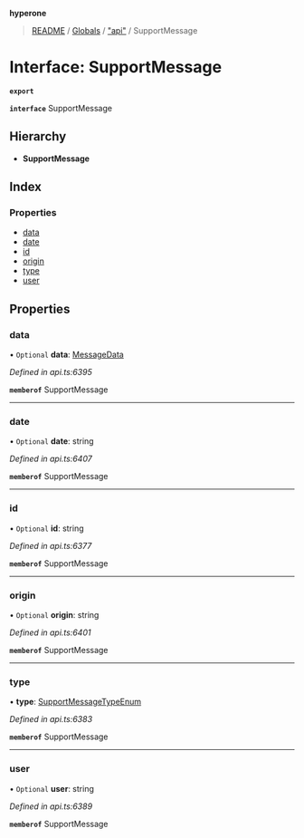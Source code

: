 **hyperone**

> [README](../README.md) / [Globals](../globals.md) / ["api"](../modules/_api_.md) / SupportMessage

# Interface: SupportMessage

**`export`** 

**`interface`** SupportMessage

## Hierarchy

* **SupportMessage**

## Index

### Properties

* [data](_api_.supportmessage.md#data)
* [date](_api_.supportmessage.md#date)
* [id](_api_.supportmessage.md#id)
* [origin](_api_.supportmessage.md#origin)
* [type](_api_.supportmessage.md#type)
* [user](_api_.supportmessage.md#user)

## Properties

### data

• `Optional` **data**: [MessageData](_api_.messagedata.md)

*Defined in api.ts:6395*

**`memberof`** SupportMessage

___

### date

• `Optional` **date**: string

*Defined in api.ts:6407*

**`memberof`** SupportMessage

___

### id

• `Optional` **id**: string

*Defined in api.ts:6377*

**`memberof`** SupportMessage

___

### origin

• `Optional` **origin**: string

*Defined in api.ts:6401*

**`memberof`** SupportMessage

___

### type

•  **type**: [SupportMessageTypeEnum](../enums/_api_.supportmessagetypeenum.md)

*Defined in api.ts:6383*

**`memberof`** SupportMessage

___

### user

• `Optional` **user**: string

*Defined in api.ts:6389*

**`memberof`** SupportMessage
